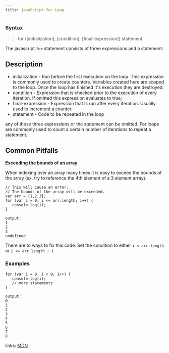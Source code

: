 ```yaml
---
title: javaScript for Loop
---
```

### Syntax

> for ([initialization]; [condition]; [final-expression]) statement

The javascript `for` statement consists of three expressions and a statement:

## Description

*   initialization - Run before the first execution on the loop. This expression is commonly used to create counters. Variables created here are scoped to the loop. Once the loop has finished it's execution they are destroyed.
*   condition - Expression that is checked prior to the execution of every iteration. If omitted this expression evaluates to true;
*   final-expression - Expression that is run after every iteration. Usually used to increment a counter.
*   statement - Code to be repeated in the loop

any of these three expressions or the statement can be omitted. For loops are commonly used to count a certain number of iterations to repeat a statement.

## Common Pitfalls

**Exceeding the bounds of an array**

When indexing over an array many times it is easy to exceed the bounds of the array (ex. try to reference the 4th element of a 3 element array).

    // This will cause an error.
    // The bounds of the array will be exceeded.
    var arr = [1,2,3];
    for (var i = 0; i <= arr.length; i++) {
       console.log(i);
    }

    output:
    1
    2
    3
    undefined

There are to ways to fix this code. Set the condition to either `i < arr.length` or `i <= arr.length - 1`

### Examples

    for (var i = 0; i < 9; i++) {
       console.log(i);
       // more statements
    }

    output:
    0
    1
    2
    3
    4
    5
    6
    7
    8

links: [MDN](https://developer.mozilla.org/en-US/docs/Web/JavaScript/Reference/Statements/for)